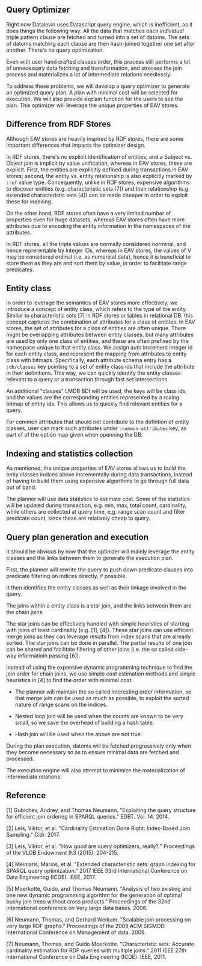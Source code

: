 ## Query Optimizer

Right now Datalevin uses Datascript query engine, which is inefficient, as it
does things the following way: All the data that matches each *individual* triple
pattern clause are fetched and turned into a set of datoms. The sets of datoms
matching each clause are then hash-joined together one set after another. There's no query optimization.

Even with user hand crafted clauses order, this process still performs a lot of
unnecessary data fetching and transformation, and stresses the join process and
materializes a lot of intermediate relations needlessly.

To address these problems, we will develop a query optimizer to generate an
optimized query plan. A plan with minimal cost will be selected for execution. We will also provide explain function for the users to see the plan. This optimizer will leverage the unique properties of EAV stores.

## Difference from RDF Stores

Although EAV stores are heavily inspired by RDF stores, there are some important differences that impacts the optimizer design.

In RDF stores, there's no explicit identification of entities, and a Subject vs. Object join is implicit by value unification, whereas in EAV stores, these are explicit.  First, the entities are explicitly defined during transactions in EAV stores; second, the entity vs. entity relationship is also explicitly marked by `:ref` value type. Concequently, unlike in RDF stores, expensive algorithms to discover entities (e.g. characteristic sets [7])  and their relationship (e.g. extended characteristic sets [4]) can be made cheaper in order to exploit these for indexing. 

On the other hand, RDF stores often have a very limited number of properties even for huge datasets, whereas EAV stores often have more attributes due to encoding the entity information in the namespaces of the attributes. 

In RDF stores, all the triple values are normally considered norminal, and hence reprerentable by integer IDs, whereas in EAV stores, the values of V may be considered ordinal (i.e. as numerical data), hence it is beneficial to store them as they are and sort them by value, in order to facilitate range predicates.  

## Entity class

In order to leverage the semantics of EAV stores more effectively, we introduce a concept of entity class, which refers to the type of the entity. Similar to characteristic sets [7] in RDF stores or tables in relational DB, this concept captures the combination of attributes for a class of entities. In EAV stores, the set of attributes for a class of entities are often unique. There might be overlapping attributes between entity classes, but many attributes are used by only one class of entities, and these are often prefixed by the namespace unique to that entity class. We assign auto increment integer id for each entity class, and represent the mapping from attributes to entity class with bitmaps. Specifically, each attribute schema entry has a `:db/classes` key pointing to a set of entity class ids that include the attribute in their definitions. This way, we can quickly identify the entity classes relevant to a query or a transaction through fast set intersections.

An additional "classes" LMDB BDI will be used, the keys will be class ids, and the values are the corresponding entities represented by a roaing bitmap of entity ids. This allows us to quickly find relevant entities for a query.

For common attributes that should not contribute to the defintion of entity classes, user can mark such attributes under `:common-attributes` key, as part of of the option map given when openning the DB. 

## Indexing and statistics collection

As mentioned, the unique properties of EAV stores allows us to build the entiy classes indices above incrementally during data transactions, instead of having to build them using expensive algorithms to go through full data out of band. 

The planner will use data statistics to estimate cost. Some of the statistics
will be updated during transaction, e.g. min, max, total count, cardinality, while
others are collected at query time, e.g. range scan count and filter predicate
count, since these are relatively cheap to query.


## Query plan generation and execution

It should be obvious by now that the optimzer will mainly leverage the entity classes and the links between them to generate the execution plan. 


First, the planner will rewrite the query to push down predicate clauses into predicate filtering on indices directly, if possible.

It then identifies the entity classes as well as their linkage involved in the query.  

The joins within a  entity class is a star join, and the links between them are the chain joins. 

The star joins can be effectively handled with simple heuristics of starting with joins of least cardinaltiy (e.g. [1], [4]). These star joins can use efficent merge joins as they can leverage results from index scans that are already sorted. The star joins can be done in parallel. The partial results of one join can be shared and facilitate filtering of other joins (i.e. the so called side-way informatioin passing [6]).

Instead of using the expensive dynamic programming technique to find the join order for chain joins, we use simple cost estimation methods and simple heuristics in [4] to find the order with minimal cost. 


* The planner will maintain the so called interesting order information, so that merge join can be used as much as possible, to exploit the sorted nature of range scans on the indices. 

* Nested loop join will be used when the counts are known to be very small, so we save the overhead of building a hash table.

* Hash join will be used when the above are not true.


During the plan execution, datoms will be fetched progressively only when they
become necessary so as to ensure minimal data are fetched and processed.

The execution engine will also attempt to minimize the materialization of
intermediate relations.

## Reference

[1] Gubichev, Andrey, and Thomas Neumann. "Exploiting the query structure for efficient join ordering in SPARQL queries." EDBT. Vol. 14. 2014.

[2] Leis, Viktor, et al. "Cardinality Estimation Done Right: Index-Based Join Sampling." Cidr. 2017.

[3] Leis, Viktor, et al. "How good are query optimizers, really?." Proceedings of the VLDB Endowment 9.3 (2015): 204-215.

[4] Meimaris, Marios, et al. "Extended characteristic sets: graph indexing for SPARQL query optimization." 2017 IEEE 33rd International Conference on Data Engineering (ICDE). IEEE, 2017.

[5] Moerkotte, Guido, and Thomas Neumann. "Analysis of two existing and one new dynamic programming algorithm for the generation of optimal bushy join trees without cross products." Proceedings of the 32nd international conference on Very large data bases. 2006.

[6] Neumann, Thomas, and Gerhard Weikum. "Scalable join processing on very large RDF graphs." Proceedings of the 2009 ACM SIGMOD International Conference on Management of data. 2009.

[7] Neumann, Thomas, and Guido Moerkotte. "Characteristic sets: Accurate cardinality estimation for RDF queries with multiple joins." 2011 IEEE 27th International Conference on Data Engineering (ICDE). IEEE, 2011.



